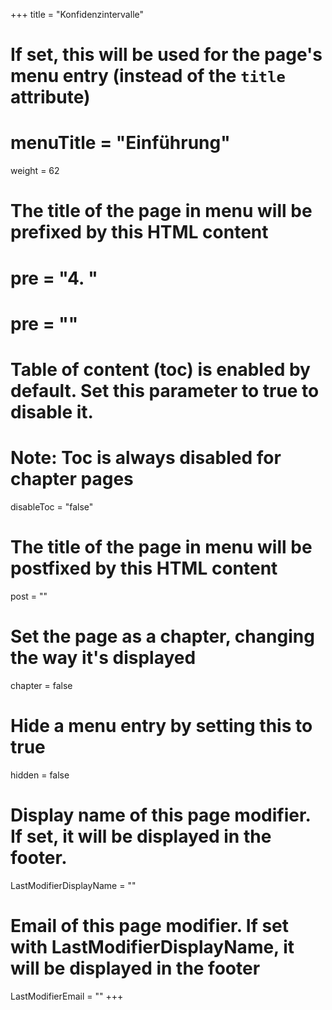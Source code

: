 +++
title = "Konfidenzintervalle"
# If set, this will be used for the page's menu entry (instead of the `title` attribute)
# menuTitle = "Einführung"
weight = 62
# The title of the page in menu will be prefixed by this HTML content
# pre = "<b>4. </b>"
# pre = "<i class='fab fa-github'></i>"
# Table of content (toc) is enabled by default. Set this parameter to true to disable it.
# Note: Toc is always disabled for chapter pages
disableToc = "false"

# The title of the page in menu will be postfixed by this HTML content
post = ""
# Set the page as a chapter, changing the way it's displayed
chapter = false
# Hide a menu entry by setting this to true
hidden = false
# Display name of this page modifier. If set, it will be displayed in the footer.
LastModifierDisplayName = ""
# Email of this page modifier. If set with LastModifierDisplayName, it will be displayed in the footer
LastModifierEmail = ""
+++ 






